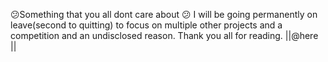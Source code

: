 😕Something that you all dont care about 😕 
I will be going permanently on leave(second to quitting) to focus on multiple other projects and a competition and an undisclosed reason. Thank you all for reading.
||@here ||